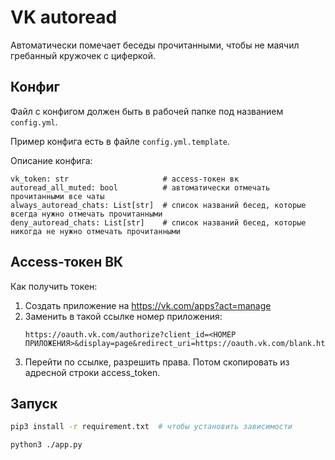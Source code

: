 # VK autoread

Автоматически помечает беседы прочитанными, чтобы не маячил гребанный кружочек с циферкой.

## Конфиг

Файл с конфигом должен быть в рабочей папке под названием `config.yml`.

Пример конфига есть в файле `config.yml.template`.

Описание конфига:
```
vk_token: str                     # access-токен вк
autoread_all_muted: bool          # автоматически отмечать прочитанными все чаты
always_autoread_chats: List[str]  # список названий бесед, которые всегда нужно отмечать прочитанными
deny_autoread_chats: List[str]    # список названий бесед, которые никогда не нужно отмечать прочитанными
```

## Access-токен ВК

Как получить токен:

1. Создать приложение на https://vk.com/apps?act=manage
2. Заменить в такой ссылке номер приложения:
    ```
    https://oauth.vk.com/authorize?client_id=<НОМЕР ПРИЛОЖЕНИЯ>&display=page&redirect_uri=https://oauth.vk.com/blank.html&scope=offline,messages&response_type=token&v=5.85
    ```
3. Перейти по ссылке, разрешить права. Потом скопировать из адресной строки access_token.

## Запуск

```sh
pip3 install -r requirement.txt  # чтобы установить зависимости

python3 ./app.py
```

